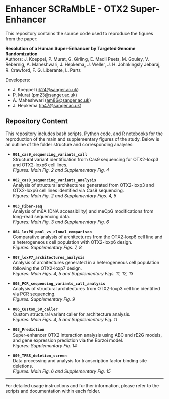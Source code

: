 # Enhancer SCRaMbLE - OTX2 Super-Enhancer

This repository contains the source code used to reproduce the figures from the paper:

**Resolution of a Human Super-Enhancer by Targeted Genome Randomization**  
Authors: J. Koeppel, P. Murat, G. Girling, E. Madli Peets, M. Gouley, V. Rebernig, A. Maheshwari, J. Hepkema, J. Weller, J. H. Johnkingsly Jebaraj, R. Crawford, F. G. Liberante, L. Parts  

Developers:  
- J. Koeppel ([jk24@sanger.ac.uk](mailto:jk24@sanger.ac.uk))  
- P. Murat ([pm23@sanger.ac.uk](mailto:pm23@sanger.ac.uk))  
- A. Maheshwari ([am86@sanger.ac.uk](mailto:am86@sanger.ac.uk))  
- J. Hepkema ([jh47@sanger.ac.uk](mailto:jh47@sanger.ac.uk))  

## Repository Content

This repository includes bash scripts, Python code, and R notebooks for the reproduction of the main and supplementary figures of the study. Below is an outline of the folder structure and corresponding analyses:

- **`001_cas9_sequencing_variants_call`**  
  Structural variant identification from Cas9 sequencing for OTX2-loxp3 and OTX2-loxp6 cell lines.  
  _Figures: Main Fig. 2 and Supplementary Fig. 4_

- **`002_cas9_sequencing_variants_analysis`**  
  Analysis of structural architectures generated from OTX2-loxp3 and OTX2-loxp6 cell lines identified via Cas9 sequencing.  
  _Figures: Main Fig. 2 and Supplementary Figs. 4, 5_

- **`003_Fiber-seq`**  
  Analysis of m6A (DNA accessibility) and meCpG modifications from long-read sequencing data.  
  _Figures: Main Fig. 3 and Supplementary Fig. 6_

- **`004_loxP6_pool_vs_clonal_comparison`**  
  Comparative analysis of architectures from the OTX2-loxp6 cell line and a heterogeneous cell population with OTX2-loxp6 design.  
  _Figures: Supplementary Figs. 7, 8_

- **`007_loxP7_architectures_analysis`**  
  Analysis of architectures generated in a heterogeneous cell population following the OTX2-loxp7 design.  
  _Figures: Main Figs. 4, 5 and Supplementary Figs. 11, 12, 13_

- **`005_PCR_sequencing_variants_call_analysis`**  
  Analysis of structural architectures from OTX2-loxp3 cell line identified via PCR sequencing.  
  _Figures: Supplementary Fig. 9_

- **`006_Custom_SV_caller`**  
  Custom structural variant caller for architecture analysis.  
  _Figures: Main Figs. 4, 5 and Supplementary Fig. 11_

- **`008_Prediction`**  
  Super-enhancer OTX2 interaction analysis using ABC and rE2G models, and gene expression prediction via the Borzoi model.  
  _Figures: Supplementary Fig. 14_

- **`009_TFBS_deletion_screen`**  
  Data processing and analysis for transcription factor binding site deletions.  
  _Figures: Main Fig. 6 and Supplementary Fig. 15_

---

For detailed usage instructions and further information, please refer to the scripts and documentation within each folder.